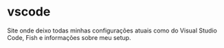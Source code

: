# vscode

Site onde deixo todas minhas configurações atuais como do Visual Studio Code, Fish e informações sobre meu setup.